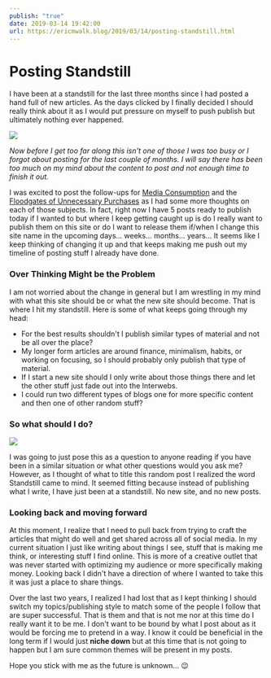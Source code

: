 ```yaml
---
publish: "true"
date: 2019-03-14 19:42:00
url: https://ericmwalk.blog/2019/03/14/posting-standstill.html
---
```


# Posting Standstill

I have been at a standstill for the last three months since I had posted a hand full of new articles. As the days clicked by I finally decided I should really think about it as I would put pressure on myself to push publish but ultimately nothing ever happened.

![](https://ericmwalk.blog/uploads/2021/6e45bb9f83.jpg)

*Now before I get too far along this isn't one of those I was too busy or I forgot about posting for the last couple of months. I will say there has been too much on my mind about the content to post and not enough time to finish it out.*

I was excited to post the follow-ups for <a href="https://ericmwalk.blog/2018/11/05/media-consumption.html">Media Consumption</a> and the <a href="https://ericmwalk.blog/2018/11/29/floodgates-of-unnecessary.html">Floodgates of Unnecessary Purchases</a> as I had some more thoughts on each of those subjects. In fact, right now I have 5 posts ready to publish today if I wanted to but where I keep getting caught up is do I really want to publish them on this site or do I want to release them if/when I change this site name in the upcoming days... weeks... months... years... It seems like I keep thinking of changing it up and that keeps making me push out my timeline of posting stuff I already have done.


### Over Thinking Might be the Problem
I am not worried about the change in general but I am wrestling in my mind with what this site should be or what the new site should become. That is where I hit my standstill. Here is some of what keeps going through my head:

<ul>
<li>For the best results shouldn't I publish similar types of material and not be all over the place?</li>
<li>My longer form articles are around finance, minimalism, habits, or working on focusing, so I should probably only publish that type of material.</li>
<li>If I start a new site should I only write about those things there and let the other stuff just fade out into the Interwebs.</li>
<li>I could run two different types of blogs one for more specific content and then one of other random stuff?</li>
</ul>

### So what should I do?
![](https://ericmwalk.blog/uploads/2021/f076710431.jpg)

I was going to just pose this as a question to anyone reading if you have been in a similar situation or what other questions would you ask me? However, as I thought of what to title this random post I realized the word Standstill came to mind. It seemed fitting because instead of publishing what I write, I have just been at a standstill. No new site, and no new posts.

### Looking back and moving forward

At this moment, I realize that I need to pull back from trying to craft the articles that might do well and get shared across all of social media. In my current situation I just like writing about things I see, stuff that is making me think, or interesting stuff I find online. This is more of a creative outlet that was never started with optimizing my audience or more specifically making money. Looking back I didn't have a direction of where I wanted to take this it was just a place to share things.

Over the last two years, I realized I had lost that as I kept thinking I should switch my topics/publishing style to match some of the people I follow that are super successful. That is them and that is not me nor at this time do I really want it to be me. I don't want to be bound by what I post about as it would be forcing me to pretend in a way. I know it could be beneficial in the long term if I would just **niche down** but at this time that is not going to happen but I am sure common themes will be present in my posts.

Hope you stick with me as the future is unknown... 😉
